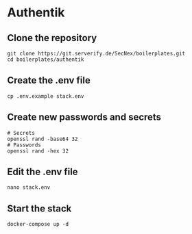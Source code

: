 # Authentik

## Clone the repository

```shell
git clone https://git.serverify.de/SecNex/boilerplates.git
cd boilerplates/authentik
```

## Create the .env file

```shell
cp .env.example stack.env
```

## Create new passwords and secrets

```shell
# Secrets
openssl rand -base64 32
# Passwords
openssl rand -hex 32
```

## Edit the .env file

```shell
nano stack.env
```

## Start the stack

```shell
docker-compose up -d